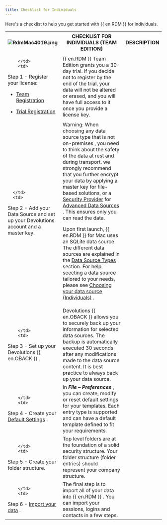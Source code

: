 ```yaml
---
title: Checklist for Individuals
---
```

Here&apos;s a checklist to help you get started with {{ en.RDM }} for individuals. 

<table>
	<tr>
		<th>

![RdmMac4019.png](/img/en/rdm/mac/RdmMac4019.png) 
		</th>
		<th>
CHECKLIST FOR INDIVIDUALS (TEAM EDITION) 
		</th>
		<th>
DESCRIPTION 
		</th>
	</tr>
	<tr>
		<td>

		</td>
		<td>
Step 1 - Register your license:  

* [Team Registration](/rdm/mac/installation/client/registration/team-edition/) 
* [Trial Registration](/rdm/mac/installation/client/registration/trial-request/) 
		</td>
		<td>
{{ en.RDM }} Team Edition grants you a 30-day trial. If you decide not to register by the end of the trial, your data will not be altered or erased, and you will have full access to it once you provide a license key. 
		</td>
	</tr>
	<tr>
		<td>

		</td>
		<td>
Step 2 - Add your Data Source and set up your Devolutions account and a master key. 
		</td>
		<td>
Warning: When choosing any data source type that is not on-premises , you need to think about the safety of the data at rest and during transport. we strongly recommend that you further encrypt your data by applying a master key for file-based solutions, or a [Security Provider](Administration_SecurityProvider) for [Advanced Data Sources](/rdm/mac/data-sources/data-sources-types/advanced-data-sources/) . This ensures only you can read the data.  

Upon first launch, {{ en.RDM }} for Mac uses an SQLite data source. The different data sources are explained in the [Data Source Types](/rdm/mac/data-sources/data-sources-types/) section. For help seecting a data source tailored to your needs, please see [Choosing your data source (Individuals)](/rdm/mac/getting-started/checklist-individuals/select-data-source-type-individuals/) . 
		</td>
	</tr>
	<tr>
		<td>

		</td>
		<td>
Step 3 - Set up your Devolutions {{ en.OBACK }} . 
		</td>
		<td>
Devolutions {{ en.OBACK }} allows you to securely back up your information for selected data sources. The backup is automatically executed 30 seconds after any modifications made to the data source content. It is best practice to always back up your data source. 
		</td>
	</tr>
	<tr>
		<td>

		</td>
		<td>
Step 4 - Create your [Default Settings](RDM_DefaultSettings) . 
		</td>
		<td>
In ***File – Preferences*** , you can create, modify or reset default settings for your templates. Each entry type is supported and can have a default template defined to fit your requirements. 
		</td>
	</tr>
	<tr>
		<td>

		</td>
		<td>
Step 5 - Create your folder structure. 
		</td>
		<td>
Top level folders are at the foundation of a solid security structure. Your folder structure (folder entries) should represent your company structure. 
		</td>
	</tr>
	<tr>
		<td>

		</td>
		<td>
Step 6 - [Import your data](File_ImportOverview) . 
		</td>
		<td>
The final step is to import all of your data into {{ en.RDM }} . You can import your sessions, logins and contacts in a few steps. 
		</td>
	</tr>
</table>




